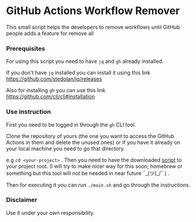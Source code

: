 # GitHub Actions Workflow Remover
This small script helps the developers to remove workflows until GitHub people adds a feature for remove all

### Prerequisites
For using this script you need to have `jq` and `gh` already installed.

If you don't have `jq` installed you can install it using this link https://github.com/stedolan/jq/releases

Also for installing `gh` you can use this link https://github.com/cli/cli#installation

### Use instruction

First you need to be logged in through the `gh` CLI tool.

Clone the repository of yours (the one you want to access the GitHub Actions in them and delete the unused ones) or if you have it already on your local machine you need to go that directory.

e.g `cd <your-project>` . Then you need to have the downloaded [script](https://github.com/Jerilok/github-actions-workflow-remover/blob/main/main.sh) to your project root. (I will try to make nicer way for this soon, homebrew or something but this tool will not be needed in near future ¯\_(ツ)_/¯ ) .

Then for executing it you can run `./main.sh` and go through the instructions.

### Disclaimer
Use it under your own responsibility.
